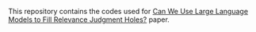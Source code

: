 This repository contains the codes used for <a href="https://arxiv.org/pdf/2405.05600">Can We Use Large Language Models to Fill Relevance Judgment Holes?</a> paper.
